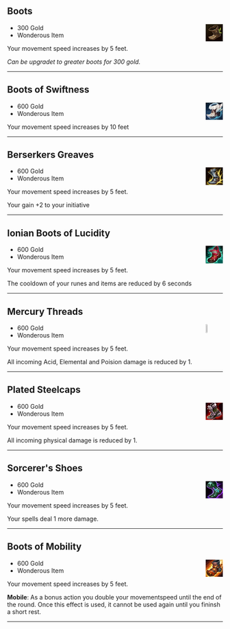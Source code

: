 ## Boots

<img src="https://github.com/Sebastianhju/Runeterra-5e/blob/main/img-items/Boots.png" Align=right width=8% height=8%>

- 300 Gold
- Wonderous Item

Your movement speed increases by 5 feet.

_Can be upgradet to greater boots for 300 gold._

---

## Boots of Swiftness

<img src="https://github.com/Sebastianhju/Runeterra-5e/blob/main/img-items/Boots of speed.png" Align=right width=8% height=8%>

- 600 Gold
- Wonderous Item

Your movement speed increases by 10 feet

---

## Berserkers Greaves

<img src="https://github.com/Sebastianhju/Runeterra-5e/blob/main/img-items/Berserker's Greaves.png" Align=right width=8% height=8%>

- 600 Gold
- Wonderous Item

Your movement speed increases by 5 feet.

Your gain +2 to your initiative  

---

## Ionian Boots of Lucidity

<img src="https://github.com/Sebastianhju/Runeterra-5e/blob/main/img-items/Ionian Boots of Lucidity.png" Align=right width=8% height=8%>

- 600 Gold
- Wonderous Item

Your movement speed increases by 5 feet.

The cooldown of your runes and items are reduced by 6 seconds

---

## Mercury Threads

<img src="https://github.com/Sebastianhju/Runeterra-5e/blob/main/img-items/Mercury's Threads.png" Align=right width=8% height=8%>

- 600 Gold
- Wonderous Item

Your movement speed increases by 5 feet.

All incoming Acid, Elemental and Poision damage is reduced by 1. 

---

## Plated Steelcaps

<img src="https://github.com/Sebastianhju/Runeterra-5e/blob/main/img-items/PLated Steelcaps.png" Align=right width=8% height=8%>

- 600 Gold
- Wonderous Item

Your movement speed increases by 5 feet.

All incoming physical damage is reduced by 1. 

---

## Sorcerer's Shoes

<img src="https://github.com/Sebastianhju/Runeterra-5e/blob/main/img-items/Sorcerer's Shoes.png" Align=right width=8% height=8%>

- 600 Gold
- Wonderous Item

Your movement speed increases by 5 feet.

Your spells deal 1 more damage. 

---

## Boots of Mobility

<img src="https://github.com/Sebastianhju/Runeterra-5e/blob/main/img-items/Boots of Mobility.png" Align=right width=8% height=8%>

- 600 Gold
- Wonderous Item

Your movement speed increases by 5 feet.

**Mobile**: As a bonus action you double your movementspeed until the end of the round. Once this effect is used, it cannot be used again until you fininsh a short rest. 

---
